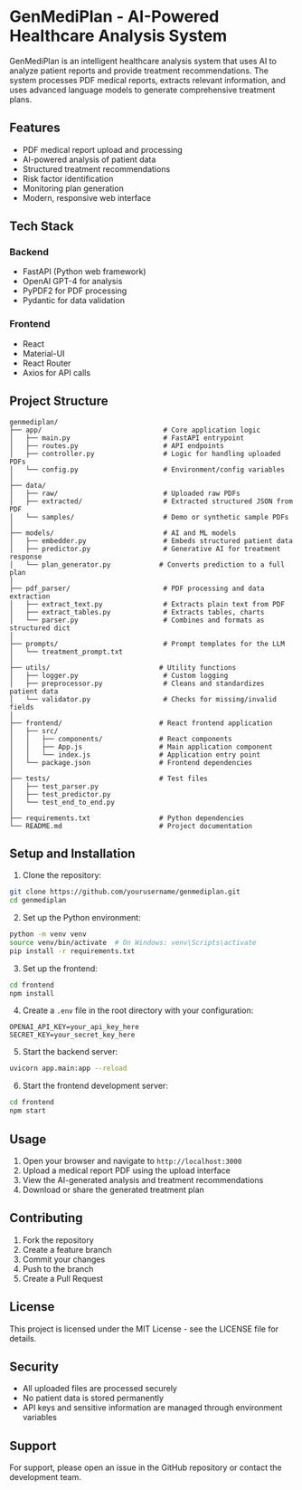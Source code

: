 # GenMediPlan - AI-Powered Healthcare Analysis System

GenMediPlan is an intelligent healthcare analysis system that uses AI to analyze patient reports and provide treatment recommendations. The system processes PDF medical reports, extracts relevant information, and uses advanced language models to generate comprehensive treatment plans.

## Features

- PDF medical report upload and processing
- AI-powered analysis of patient data
- Structured treatment recommendations
- Risk factor identification
- Monitoring plan generation
- Modern, responsive web interface

## Tech Stack

### Backend
- FastAPI (Python web framework)
- OpenAI GPT-4 for analysis
- PyPDF2 for PDF processing
- Pydantic for data validation

### Frontend
- React
- Material-UI
- React Router
- Axios for API calls

## Project Structure

```
genmediplan/
├── app/                              # Core application logic
│   ├── main.py                       # FastAPI entrypoint
│   ├── routes.py                     # API endpoints
│   ├── controller.py                 # Logic for handling uploaded PDFs
│   └── config.py                     # Environment/config variables
│
├── data/
│   ├── raw/                          # Uploaded raw PDFs
│   ├── extracted/                    # Extracted structured JSON from PDF
│   └── samples/                      # Demo or synthetic sample PDFs
│
├── models/                           # AI and ML models
│   ├── embedder.py                   # Embeds structured patient data
│   ├── predictor.py                  # Generative AI for treatment response
│   └── plan_generator.py            # Converts prediction to a full plan
│
├── pdf_parser/                       # PDF processing and data extraction
│   ├── extract_text.py               # Extracts plain text from PDF
│   ├── extract_tables.py             # Extracts tables, charts
│   └── parser.py                     # Combines and formats as structured dict
│
├── prompts/                          # Prompt templates for the LLM
│   └── treatment_prompt.txt
│
├── utils/                           # Utility functions
│   ├── logger.py                     # Custom logging
│   ├── preprocessor.py               # Cleans and standardizes patient data
│   └── validator.py                  # Checks for missing/invalid fields
│
├── frontend/                        # React frontend application
│   ├── src/
│   │   ├── components/              # React components
│   │   ├── App.js                   # Main application component
│   │   └── index.js                 # Application entry point
│   └── package.json                 # Frontend dependencies
│
├── tests/                           # Test files
│   ├── test_parser.py
│   ├── test_predictor.py
│   └── test_end_to_end.py
│
├── requirements.txt                 # Python dependencies
└── README.md                        # Project documentation
```

## Setup and Installation

1. Clone the repository:
```bash
git clone https://github.com/yourusername/genmediplan.git
cd genmediplan
```

2. Set up the Python environment:
```bash
python -m venv venv
source venv/bin/activate  # On Windows: venv\Scripts\activate
pip install -r requirements.txt
```

3. Set up the frontend:
```bash
cd frontend
npm install
```

4. Create a `.env` file in the root directory with your configuration:
```
OPENAI_API_KEY=your_api_key_here
SECRET_KEY=your_secret_key_here
```

5. Start the backend server:
```bash
uvicorn app.main:app --reload
```

6. Start the frontend development server:
```bash
cd frontend
npm start
```

## Usage

1. Open your browser and navigate to `http://localhost:3000`
2. Upload a medical report PDF using the upload interface
3. View the AI-generated analysis and treatment recommendations
4. Download or share the generated treatment plan

## Contributing

1. Fork the repository
2. Create a feature branch
3. Commit your changes
4. Push to the branch
5. Create a Pull Request

## License

This project is licensed under the MIT License - see the LICENSE file for details.

## Security

- All uploaded files are processed securely
- No patient data is stored permanently
- API keys and sensitive information are managed through environment variables

## Support

For support, please open an issue in the GitHub repository or contact the development team. 